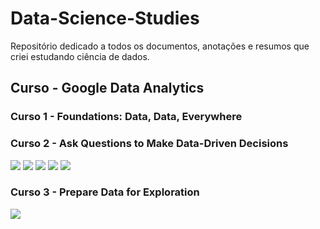 # Data-Science-Studies

Repositório dedicado a todos os documentos, anotações e resumos que criei estudando ciência de dados.

## Curso - Google Data Analytics

### Curso 1 - Foundations: Data, Data, Everywhere

### Curso 2 - Ask Questions to Make Data-Driven Decisions

![](images/Course%202_1.jpg)
![](images/Course%202_2.jpg)
![](images/Course%202_3.jpg)
![](images/Course%202_4.jpg)
![](images/Course%202_5.jpg)

### Curso 3 - Prepare Data for Exploration

![](images/prepare%20data.png)